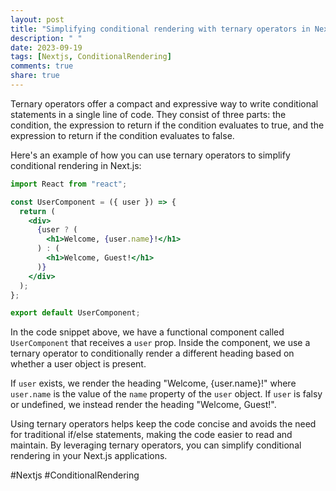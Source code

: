 ```yaml
---
layout: post
title: "Simplifying conditional rendering with ternary operators in Next.js"
description: " "
date: 2023-09-19
tags: [Nextjs, ConditionalRendering]
comments: true
share: true
---
```


Ternary operators offer a compact and expressive way to write conditional statements in a single line of code. They consist of three parts: the condition, the expression to return if the condition evaluates to true, and the expression to return if the condition evaluates to false.

Here's an example of how you can use ternary operators to simplify conditional rendering in Next.js:

```jsx
import React from "react";

const UserComponent = ({ user }) => {
  return (
    <div>
      {user ? (
        <h1>Welcome, {user.name}!</h1>
      ) : (
        <h1>Welcome, Guest!</h1>
      )}
    </div>
  );
};

export default UserComponent;
```

In the code snippet above, we have a functional component called `UserComponent` that receives a `user` prop. Inside the component, we use a ternary operator to conditionally render a different heading based on whether a user object is present.

If `user` exists, we render the heading "Welcome, {user.name}!" where `user.name` is the value of the `name` property of the `user` object. If `user` is falsy or undefined, we instead render the heading "Welcome, Guest!".

Using ternary operators helps keep the code concise and avoids the need for traditional if/else statements, making the code easier to read and maintain. By leveraging ternary operators, you can simplify conditional rendering in your Next.js applications.

#Nextjs #ConditionalRendering